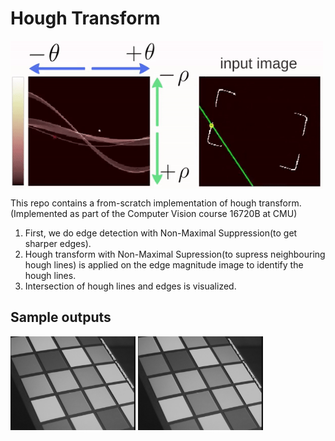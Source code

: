 # Hough Transform
<img align="center" src="data/handout/ht.gif" width="500">

This repo contains a from-scratch implementation of hough transform. (Implemented as part of the Computer Vision course 16720B at CMU)

1. First, we do edge detection with Non-Maximal Suppression(to get sharper edges). 
2. Hough transform with Non-Maximal Supression(to supress neighbouring hough lines) is applied on the edge magnitude image to identify the hough lines.
3. Intersection of hough lines and edges is visualized.



## Sample outputs

<img src="data/img01.jpg" alt="img01" width="200"/> <img src="data/img01.jpg" alt="img01" width="200"/>

